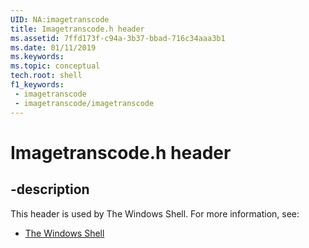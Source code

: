 ```yaml
---
UID: NA:imagetranscode
title: Imagetranscode.h header
ms.assetid: 7ffd173f-c94a-3b37-bbad-716c34aaa3b1
ms.date: 01/11/2019
ms.keywords: 
ms.topic: conceptual
tech.root: shell
f1_keywords:
 - imagetranscode
 - imagetranscode/imagetranscode
---
```


# Imagetranscode.h header


## -description

This header is used by The Windows Shell. For more information, see:

- [The Windows Shell](../_shell/index.md)

